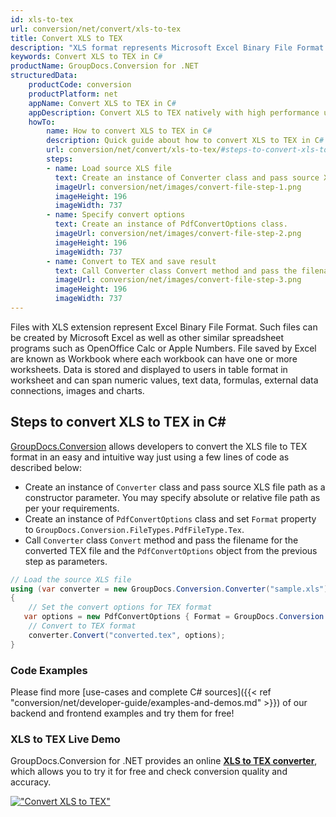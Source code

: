```yaml
---
id: xls-to-tex
url: conversion/net/convert/xls-to-tex
title: Convert XLS to TEX
description: "XLS format represents Microsoft Excel Binary File Format with .xls extension. Learn how to convert XLS to TEX file programmatically in C# language using GroupDocs.Conversion for .NET library."
keywords: Convert XLS to TEX in C#
productName: GroupDocs.Conversion for .NET
structuredData:
    productCode: conversion
    productPlatform: net
    appName: Convert XLS to TEX in C#
    appDescription: Convert XLS to TEX natively with high performance using C# language and server side GroupDocs.Conversion for .NET APIs, without the use of any software like Microsoft or Open Office.
    howTo:
        name: How to convert XLS to TEX in C# 
        description: Quick guide about how to convert XLS to TEX in C# with high performance and accuracy.
        url: conversion/net/convert/xls-to-tex/#steps-to-convert-xls-to-tex-in-c
        steps:
        - name: Load source XLS file 
          text: Create an instance of Converter class and pass source XLS file path as a constructor parameter. You may specify absolute or relative file path as per your requirements. 
          imageUrl: conversion/net/images/convert-file-step-1.png
          imageHeight: 196
          imageWidth: 737
        - name: Specify convert options 
          text: Create an instance of PdfConvertOptions class.
          imageUrl: conversion/net/images/convert-file-step-2.png
          imageHeight: 196
          imageWidth: 737
        - name: Convert to TEX and save result 
          text: Call Converter class Convert method and pass the filename for the converted HTML file and the PdfConvertOptions object from the previous step as parameters.
          imageUrl: conversion/net/images/convert-file-step-3.png
          imageHeight: 196
          imageWidth: 737
---
```


Files with XLS extension represent Excel Binary File Format. Such files can be created by Microsoft Excel as well as other similar spreadsheet programs such as OpenOffice Calc or Apple Numbers. File saved by Excel are known as Workbook where each workbook can have one or more worksheets. Data is stored and displayed to users in table format in worksheet and can span numeric values, text data, formulas, external data connections, images and charts.

## Steps to convert XLS to TEX in C#

[GroupDocs.Conversion](https://products.groupdocs.com/conversion/net) allows developers to convert the XLS file to TEX format in an easy and intuitive way just using a few lines of code as described below:

* Create an instance of `Converter` class and pass source XLS file path as a constructor parameter. You may specify absolute or relative file path as per your requirements. 
* Create an instance of `PdfConvertOptions` class and set `Format` property to `GroupDocs.Conversion.FileTypes.PdfFileType.Tex`.
* Call `Converter` class `Convert` method and pass the filename for the converted TEX file and the `PdfConvertOptions` object from the previous step as parameters.

```csharp
// Load the source XLS file
using (var converter = new GroupDocs.Conversion.Converter("sample.xls"))
{
    // Set the convert options for TEX format
   var options = new PdfConvertOptions { Format = GroupDocs.Conversion.FileTypes.PdfFileType.Tex };
    // Convert to TEX format
    converter.Convert("converted.tex", options);
}
```

### Code Examples

Please find more [use-cases and complete C# sources]({{< ref "conversion/net/developer-guide/examples-and-demos.md" >}}) of our backend and frontend examples and try them for free!

### XLS to TEX Live Demo

GroupDocs.Conversion for .NET provides an online [**XLS to TEX converter**](https://products.groupdocs.app/conversion/xls-to-tex), which allows you to try it for free and check conversion quality and accuracy.

[!["Convert XLS to TEX"](conversion/net/images/convert-to-tex/convert-xls-to-tex.png)](https://products.groupdocs.app/conversion/xls-to-tex)